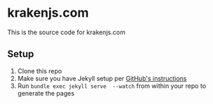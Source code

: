 # krakenjs.com

This is the source code for krakenjs.com


## Setup

1. Clone this repo
2. Make sure you have Jekyll setup per [GitHub's instructions](https://help.github.com/articles/using-jekyll-with-pages)
3. Run `bundle exec jekyll serve  --watch` from within your repo to generate the pages